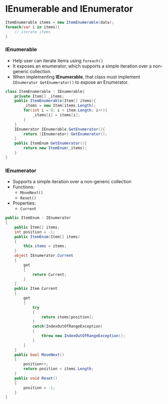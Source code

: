 # IEnumerable and IEnumerator
``````c#
ItemEnumerable items = new ItemEnumerable(data);
foreach(var i in items){
	// iterate items
}
``````
### IEnumerable
- Help user can iterate items using `foreach()`
- It exposes an enumerator, which supports a simple iteration over a non-generic collection.
- When implementing **IEnumerable**, that class must implement `IEnumerator GetEnumerator()` to expose an Enumerator.
``````c#
class ItemEnumerable : IEnumerable{
	private Item[] _items;
	public ItemEnumerable(Item[] items){
		_items = new Item[items.Length];
		for(int i = 0; i < item.Length; i++){
			_items[i] = items[i];
		}
	}
	IEnumerator IEnumerable.GetEnumerator(){
		return (IEnumerator) GetEnumerator();
	}
	public ItemEnum GetEnumerator(){
		return new ItemEnum(_items);
	}
}
``````
### IEnumerator
- Supports a simple iteration over a non-generic collection
- Functions:
	- `MoveNext()`
	- `Reset()`
- Properties:
	- `Current`
``````c#
public ItemEnum : IEnumerator
{
	public Item[] items;
	int position = -1;
	public ItemEnum(Item[] items)
	{
		this.items = items;
	}
	object IEnumerator.Current
	{
		get
		{
			return Current;
		}
	}
	public Item Current
	{
		get
		{
			try
			{
				return items[position];
			}
			catch(IndexOutOfRangeException)
			{
				throw new IndexOutOfRangeException();
			}
		}
	}
	public bool MoveNext()
	{
		position++;
		return position < items.Length;
	}
	public void Reset()
	{
		position = -1;
	}
}
``````
